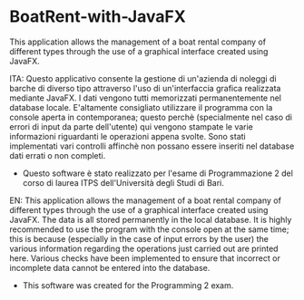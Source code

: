 # BoatRent-with-JavaFX
This application allows the management of a boat rental company of different types through the use of a graphical interface created using JavaFX.



ITA: Questo applicativo consente la gestione di un'azienda di noleggi di barche di diverso tipo attraverso l'uso di un'interfaccia grafica realizzata mediante JavaFX. 
I dati vengono tutti memorizzati permanentemente nel database locale.
E'altamente consigliato utilizzare il programma con la console aperta in contemporanea; questo perchè (specialmente nel caso di errori di input da parte dell'utente) qui vengono stampate le varie informazioni riguardanti le operazioni appena svolte.
Sono stati implementati vari controlli affinchè non possano essere inseriti nel database dati errati o non completi.
* Questo software è stato realizzato per l'esame di Programmazione 2 del corso di laurea ITPS dell'Università degli Studi di Bari.


EN: This application allows the management of a boat rental company of different types through the use of a graphical interface created using JavaFX.
The data is all stored permanently in the local database.
It is highly recommended to use the program with the console open at the same time; this is because (especially in the case of input errors by the user) the various information regarding the operations just carried out are printed here.
Various checks have been implemented to ensure that incorrect or incomplete data cannot be entered into the database.
* This software was created for the Programming 2 exam.

